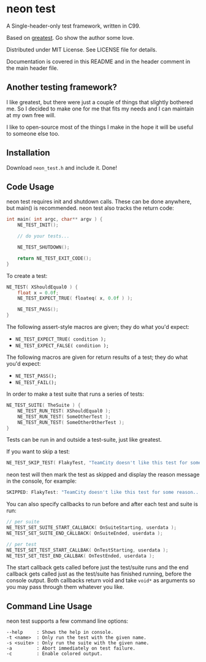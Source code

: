 # neon test

A Single-header-only test framework, written in C99.

Based on [greatest](https://github.com/silentbicycle/greatest).  Go show the author some love.

Distributed under MIT License.  See LICENSE file for details.

Documentation is covered in this README and in the header comment in the main header file.


Another testing framework?
--------------------------
I like greatest, but there were just a couple of things that slightly bothered me.  So I decided to make one for me that fits my needs and I can maintain at my own free will.

I like to open-source most of the things I make in the hope it will be useful to someone else too.


Installation
------------
Download `neon_test.h` and include it.  Done!


Code Usage
----------
neon test requires init and shutdown calls.  These can be done anywhere,
but main() is recommended.  neon test also tracks the return code:
```C
int main( int argc, char** argv ) {
	NE_TEST_INIT();

	// do your tests...

	NE_TEST_SHUTDOWN();

	return NE_TEST_EXIT_CODE();
}
```

To create a test:
```C
NE_TEST( XShouldEqual0 ) {
	float x = 0.0f;
	NE_TEST_EXPECT_TRUE( floateq( x, 0.0f ) );

	NE_TEST_PASS();
}
```

The following assert-style macros are given; they do what you'd expect:
* ```NE_TEST_EXPECT_TRUE( condition );```
* ```NE_TEST_EXPECT_FALSE( condition );```

The following macros are given for return results of a test; they do what
you'd expect:
* ```NE_TEST_PASS();```
* ```NE_TEST_FAIL();```

In order to make a test suite that runs a series of tests:

```C
NE_TEST_SUITE( TheSuite ) {
	NE_TEST_RUN_TEST( XShouldEqual0 );
	NE_TEST_RUN_TEST( SomeOtherTest );
	NE_TEST_RUN_TEST( SomeOtherOtherTest );
}
```

Tests can be run in and outside a test-suite, just like greatest.

If you want to skip a test:

```C
NE_TEST_SKIP_TEST( FlakyTest, "TeamCity doesn't like this test for some reason..." );
```

neon test will then mark the test as skipped and display the reason
message in the console, for example:

```C
SKIPPED: FlakyTest: "TeamCity doesn't like this test for some reason...".
```

You can also specify callbacks to run before and after each test and suite
is run:

```C
// per suite
NE_TEST_SET_SUITE_START_CALLBACK( OnSuiteStarting, userdata );
NE_TEST_SET_SUITE_END_CALLBACK( OnSuiteEnded, userdata );

// per test
NE_TEST_SET_TEST_START_CALLBAK( OnTestStarting, userdata );
NE_TEST_SET_TEST_END_CALLBAK( OnTestEnded, userdata );
```

The start callback gets called before just the test/suite runs and the end
callback gets called just as the test/suite has finished running, before the
console output.  Both callbacks return void and take `void*` as arguments so
you may pass through them whatever you like.

Command Line Usage
------------------
neon test supports a few command line options:

```
--help     : Shows the help in console.
-t <name>  : Only run the test with the given name.
-s <suite> : Only run the suite with the given name.
-a         : Abort immediately on test failure.
-c         : Enable colored output.
```